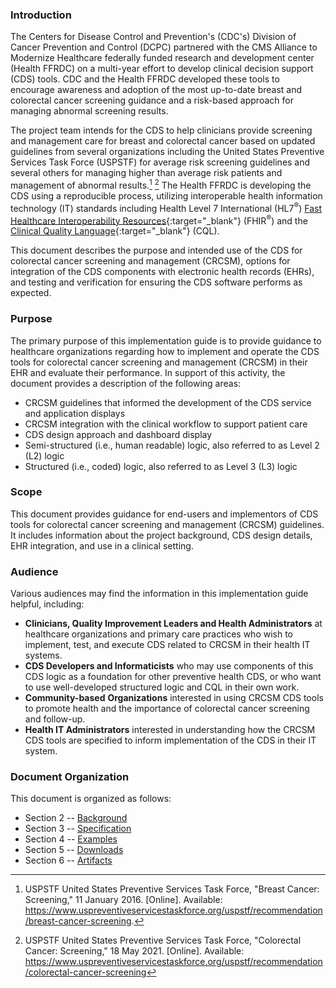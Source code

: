 ### Introduction

The Centers for Disease Control and Prevention's (CDC's) Division of
Cancer Prevention and Control (DCPC) partnered with the CMS Alliance to
Modernize Healthcare federally funded research and development center
(Health FFRDC) on a multi-year effort to develop clinical decision
support (CDS) tools. CDC and the Health FFRDC developed these tools to
encourage awareness and adoption of the most up-to-date breast and
colorectal cancer screening guidance and a risk-based approach for
managing abnormal screening results.

The project team intends for the CDS to help clinicians provide
screening and management care for breast and colorectal cancer based on
updated guidelines from several organizations including the United
States Preventive Services Task Force (USPSTF) for average risk
screening guidelines and several others for managing higher than average
risk patients and management of abnormal results.[^1] [^2] The Health
FFRDC is developing the CDS using a reproducible process, utilizing
interoperable health information technology (IT) standards including
Health Level 7 International (HL7<sup>®</sup>) [Fast Healthcare Interoperability
Resources](http://hl7.org/fhir){:target="_blank"} (FHIR<sup>®</sup>) and the [Clinical Quality
Language](https://cql.hl7.org/01-introduction.html){:target="_blank"} (CQL).

This document describes the purpose and intended use of the CDS for
colorectal cancer screening and management (CRCSM), options for integration
of the CDS components with electronic health records (EHRs), and testing
and verification for ensuring the CDS software performs as expected.

### Purpose

The primary purpose of this implementation guide is to provide guidance
to healthcare organizations regarding how to implement and operate the
CDS tools for colorectal cancer screening and management (CRCSM) in their EHR
and evaluate their performance. In support of this activity, the
document provides a description of the following areas:

-   CRCSM guidelines that informed the development of the CDS service and
    application displays
-   CRCSM integration with the clinical workflow to support patient care
-   CDS design approach and dashboard display
-   Semi-structured (i.e., human readable) logic, also referred to as
    Level 2 (L2) logic
-   Structured (i.e., coded) logic, also referred to as Level 3 (L3)
    logic

### Scope

This document provides guidance for end-users and implementors of CDS
tools for colorectal cancer screening and management (CRCSM) guidelines. It
includes information about the project background, CDS design details,
EHR integration, and use in a clinical setting.

### Audience

Various audiences may find the information in this implementation guide
helpful, including:

-   **Clinicians, Quality Improvement Leaders and Health
    Administrators** at healthcare organizations and primary care
    practices who wish to implement, test, and execute CDS related to
    CRCSM in their health IT systems.
-   **CDS Developers and Informaticists** who may use components of this
    CDS logic as a foundation for other preventive health CDS, or who
    want to use well-developed structured logic and CQL in their own
    work.
-   **Community-based** **Organizations** interested in using CRCSM CDS
    tools to promote health and the importance of colorectal
    cancer screening and follow-up.
-   **Health IT Administrators** interested in understanding how the
    CRCSM CDS tools are specified to inform implementation of the CDS in
    their IT system.

### Document Organization

This document is organized as follows:

-   Section 2 -- [Background](2_background.html)
-   Section 3 -- [Specification](3_specification.html)
-   Section 4 -- [Examples](4_examples.html)
-   Section 5 -- [Downloads](5_downloads.html)
-   Section 6 -- [Artifacts](artifacts.html)

[^1]: USPSTF United States Preventive Services Task Force, "Breast
    Cancer: Screening," 11 January 2016. \[Online\]. Available:
    <https://www.uspreventiveservicestaskforce.org/uspstf/recommendation/breast-cancer-screening>.

[^2]: USPSTF United States Preventive Services Task Force, "Colorectal
    Cancer: Screening," 18 May 2021. \[Online\]. Available:
    <https://www.uspreventiveservicestaskforce.org/uspstf/recommendation/colorectal-cancer-screening>

